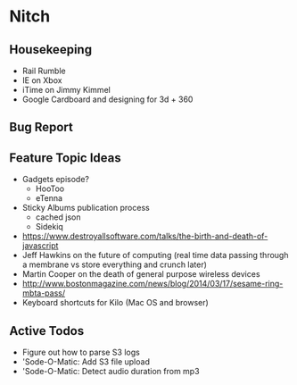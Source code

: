 Nitch
=====

## Housekeeping

* Rail Rumble
* IE on Xbox
* iTime on Jimmy Kimmel
* Google Cardboard and designing for 3d + 360

## Bug Report

## Feature Topic Ideas

* Gadgets episode?
    * HooToo
    * eTenna
* Sticky Albums publication process
    * cached json
    * Sidekiq
* https://www.destroyallsoftware.com/talks/the-birth-and-death-of-javascript
* Jeff Hawkins on the future of computing (real time data passing through a membrane vs store everything and crunch later)
* Martin Cooper on the death of general purpose wireless devices
* http://www.bostonmagazine.com/news/blog/2014/03/17/sesame-ring-mbta-pass/
* Keyboard shortcuts for Kilo (Mac OS and browser)

## Active Todos

* Figure out how to parse S3 logs
* 'Sode-O-Matic: Add S3 file upload
* 'Sode-O-Matic: Detect audio duration from mp3
